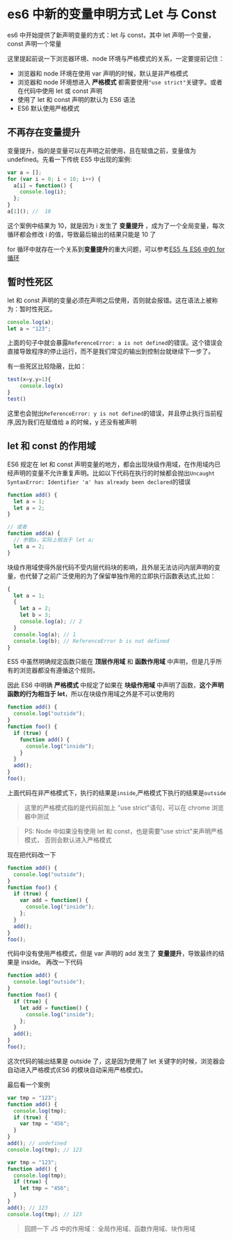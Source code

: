 # es6 中新的变量申明方式 Let 与 Const

es6 中开始提供了新声明变量的方式：let 与 const，其中 let 声明一个变量，const 声明一个常量

这里提起前说一下浏览器环境、node 环境与严格模式的关系，一定要提前记住：

- 浏览器和 node 环境在使用 var 声明的时候，默认是非严格模式
- 浏览器和 node 环境想进入 **严格模式** 都需要使用`"use strict"`关键字。或者在代码中使用 let 或 const 声明
- 使用了 let 和 const 声明的默认为 ES6 语法
- ES6 默认使用严格模式

## 不再存在变量提升

变量提升，指的是变量可以在声明之前使用，且在赋值之前，变量值为 undefined。先看一下传统 ES5 中出现的案例:

```js
var a = [];
for (var i = 0; i < 10; i++) {
  a[i] = function() {
    console.log(i);
  };
}
a[1](); //  10
```

这个案例中结果为 10，就是因为 i 发生了 **变量提升** ，成为了一个全局变量，每次循环都会修改 i 的值，导致最后输出的结果只能是 10 了

for 循环中就存在一个关系到**变量提升**的重大问题，可以参考[ES5 与 ES6 中的 for 循环](../js-for/index.md)

## 暂时性死区

let 和 const 声明的变量必须在声明之后使用，否则就会报错。这在语法上被称为：暂时性死区。

```js
console.log(a);
let a = "123";
```

上面的句子中就会暴露`ReferenceError: a is not defined`的错误。这个错误会直接导致程序的停止运行，而不是我们常见的输出到控制台就继续下一步了。

有一些死区比较隐蔽，比如：

```js
test(x=y,y=1){
	console.log(x)
}
test()
```

这里也会抛出`ReferenceError: y is not defined`的错误，并且停止执行当前程序,因为我们在赋值给 a 的时候，y 还没有被声明

## let 和 const 的作用域

ES6 规定在 let 和 const 声明变量的地方，都会出现块级作用域，在作用域内已经声明的变量不允许重复声明。比如以下代码在执行的时候都会抛出`Uncaught SyntaxError: Identifier 'a' has already been declared`的错误

```js
function add() {
  let a = 1;
  let a = 2;
}

// 或者
function add(a) {
  // 参数a，实际上相当于 let a;
  let a = 2;
}
```

块级作用域使得外层代码不受内层代码块的影响，且外层无法访问内层声明的变量，也代替了之前广泛使用的为了保留单独作用的立即执行函数表达式,比如：

```js
{
  let a = 1;
  {
    let a = 2;
    let b = 3;
    console.log(a); // 2
  }
  console.log(a); // 1
  console.log(b); // ReferenceError b is not defined
}
```

ES5 中虽然明确规定函数只能在 **顶层作用域** 和 **函数作用域** 中声明，但是几乎所有的浏览器都没有遵循这个规则，

因此 ES6 中明确 **严格模式** 中规定了如果在 **块级作用域** 中声明了函数，**这个声明函数的行为相当于 let**，所以在块级作用域之外是不可以使用的

```js
function add() {
  console.log("outside");
}
function foo() {
  if (true) {
    function add() {
      console.log("inside");
    }
  }
  add();
}
foo();
```

上面代码在非严格模式下，执行的结果是`inside`,严格模式下执行的结果是`outside`

> 这里的严格模式指的是代码前加上 "use strict"语句，可以在 chrome 浏览器中测试

> PS: Node 中如果没有使用 let 和 const，也是需要"use strict"来声明严格模式， 否则会默认进入严格模式

现在把代码改一下

```js
function add() {
  console.log("outside");
}
function foo() {
  if (true) {
    var add = function() {
      console.log("inside");
    };
  }
  add();
}
foo();
```

代码中没有使用严格模式，但是 var 声明的 add 发生了 **变量提升**，导致最终的结果是 inside。 再改一下代码

```js
function add() {
  console.log("outside");
}
function foo() {
  if (true) {
    let add = function() {
      console.log("inside");
    };
  }
  add();
}
foo();
```

这次代码的输出结果是 outside 了，这是因为使用了 let 关键字的时候，浏览器会自动进入严格模式(ES6 的模块自动采用严格模式)。

最后看一个案例

```js
var tmp = "123";
function add() {
  console.log(tmp);
  if (true) {
    var tmp = "456";
  }
}
add(); // undefined
console.log(tmp); // 123

var tmp = "123";
function add() {
  console.log(tmp);
  if (true) {
    let tmp = "456";
  }
}
add(); // 123
console.log(tmp); // 123
```

> 回顾一下 JS 中的作用域： 全局作用域、函数作用域、块作用域
